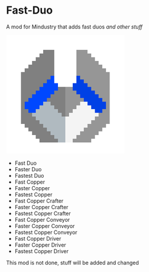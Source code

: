 # Fast-Duo

A mod for Mindustry that adds fast duos *and other stuff*

![logo](icon.png)

- Fast Duo
- Faster Duo
- Fastest Duo
- Fast Copper
- Faster Copper
- Fastest Copper
- Fast Copper Crafter
- Faster Copper Crafter
- Fastest Copper Crafter
- Fast Copper Conveyor
- Faster Copper Conveyor
- Fastest Copper Conveyor
- Fast Copper Driver
- Faster Copper Driver
- Fastest Copper Driver

This mod is not done, stuff will be added and changed